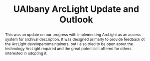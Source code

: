 ---
layout: post
title:  'UAlbany ArcLight Update and Outlook'
link: https://docs.google.com/document/d/1SOTOJb1FZPeuNyfchEpGFa7u1sgl0DtJwqNP2X44J5c
link_label: Google Doc
pdf: /assets/arclightUpdate.pdf
abstract: This was an update on our progress with implementing ArcLight as an access system for archival description. It was designed primarly to provide feedback ot the ArcLight developers/maintainers, but I also tried to be open about the technology ArcLight required and the great potential it offered for others interested in adopting it.
---
